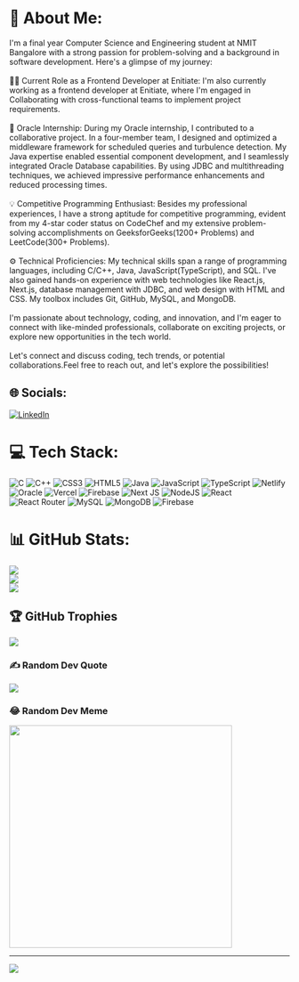 # 💫 About Me:
I'm a final year Computer Science and Engineering student at NMIT Bangalore with a strong passion for problem-solving and a background in software development. Here's a glimpse of my journey:<br><br>👨‍💻 Current Role as a Frontend Developer at Enitiate: I'm also currently working as a frontend developer at Enitiate, where I'm engaged in Collaborating with cross-functional teams to implement project requirements.<br><br>🎯 Oracle Internship: During my Oracle internship, I contributed to a collaborative project. In a four-member team, I designed and optimized a middleware framework for scheduled queries and turbulence detection. My Java expertise enabled essential component development, and I seamlessly integrated Oracle Database capabilities. By using JDBC and multithreading techniques, we achieved impressive performance enhancements and reduced processing times.<br><br>💡 Competitive Programming Enthusiast: Besides my professional experiences, I have a strong aptitude for competitive programming, evident from my 4-star coder status on CodeChef and my extensive problem-solving accomplishments on GeeksforGeeks(1200+ Problems) and LeetCode(300+ Problems).<br><br>⚙️ Technical Proficiencies: My technical skills span a range of programming languages, including C/C++, Java, JavaScript(TypeScript), and SQL. I've also gained hands-on experience with web technologies like React.js, Next.js, database management with JDBC, and web design with HTML and CSS. My toolbox includes Git, GitHub, MySQL, and MongoDB.<br><br>I'm passionate about technology, coding, and innovation, and I'm eager to connect with like-minded professionals, collaborate on exciting projects, or explore new opportunities in the tech world.<br><br>Let's connect and discuss coding, tech trends, or potential collaborations.Feel free to reach out, and let's explore the possibilities!


## 🌐 Socials:
[![LinkedIn](https://img.shields.io/badge/LinkedIn-%230077B5.svg?logo=linkedin&logoColor=white)](https://www.linkedin.com/in/snehil-thakur-b894551b6/) 

# 💻 Tech Stack:
![C](https://img.shields.io/badge/c-%2300599C.svg?style=for-the-badge&logo=c&logoColor=white) ![C++](https://img.shields.io/badge/c++-%2300599C.svg?style=for-the-badge&logo=c%2B%2B&logoColor=white) ![CSS3](https://img.shields.io/badge/css3-%231572B6.svg?style=for-the-badge&logo=css3&logoColor=white) ![HTML5](https://img.shields.io/badge/html5-%23E34F26.svg?style=for-the-badge&logo=html5&logoColor=white) ![Java](https://img.shields.io/badge/java-%23ED8B00.svg?style=for-the-badge&logo=openjdk&logoColor=white) ![JavaScript](https://img.shields.io/badge/javascript-%23323330.svg?style=for-the-badge&logo=javascript&logoColor=%23F7DF1E) ![TypeScript](https://img.shields.io/badge/typescript-%23007ACC.svg?style=for-the-badge&logo=typescript&logoColor=white) ![Netlify](https://img.shields.io/badge/netlify-%23000000.svg?style=for-the-badge&logo=netlify&logoColor=#00C7B7) ![Oracle](https://img.shields.io/badge/Oracle-F80000?style=for-the-badge&logo=oracle&logoColor=white) ![Vercel](https://img.shields.io/badge/vercel-%23000000.svg?style=for-the-badge&logo=vercel&logoColor=white) ![Firebase](https://img.shields.io/badge/firebase-%23039BE5.svg?style=for-the-badge&logo=firebase) ![Next JS](https://img.shields.io/badge/Next-black?style=for-the-badge&logo=next.js&logoColor=white) ![NodeJS](https://img.shields.io/badge/node.js-6DA55F?style=for-the-badge&logo=node.js&logoColor=white) ![React](https://img.shields.io/badge/react-%2320232a.svg?style=for-the-badge&logo=react&logoColor=%2361DAFB) ![React Router](https://img.shields.io/badge/React_Router-CA4245?style=for-the-badge&logo=react-router&logoColor=white) ![MySQL](https://img.shields.io/badge/mysql-%2300000f.svg?style=for-the-badge&logo=mysql&logoColor=white) ![MongoDB](https://img.shields.io/badge/MongoDB-%234ea94b.svg?style=for-the-badge&logo=mongodb&logoColor=white) ![Firebase](https://img.shields.io/badge/Firebase-039BE5?style=for-the-badge&logo=Firebase&logoColor=white)
# 📊 GitHub Stats:
![](https://github-readme-stats.vercel.app/api?username=snehil21&theme=dark&hide_border=false&include_all_commits=true&count_private=true)<br/>
![](https://github-readme-streak-stats.herokuapp.com/?user=snehil21&theme=dark&hide_border=false)<br/>
![](https://github-readme-stats.vercel.app/api/top-langs/?username=snehil21&theme=dark&hide_border=false&include_all_commits=true&count_private=true&layout=compact)

## 🏆 GitHub Trophies
![](https://github-profile-trophy.vercel.app/?username=snehil21&theme=radical&no-frame=false&no-bg=true&margin-w=4)

### ✍️ Random Dev Quote
![](https://quotes-github-readme.vercel.app/api?type=horizontal&theme=radical)

<!-- ### 🔝 Top Contributed Repo
![](https://github-contributor-stats.vercel.app/api?username=snehil21&limit=5&theme=dark&combine_all_yearly_contributions=true)-->

### 😂 Random Dev Meme
<img src='https://randommeme-five.vercel.app/' style="height: 400px;"/>

---
[![](https://visitcount.itsvg.in/api?id=snehil21&icon=0&color=0)](https://visitcount.itsvg.in)
